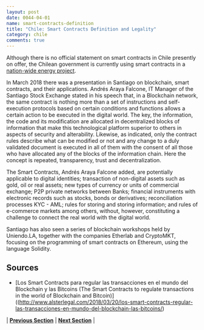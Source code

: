 ```yaml
---
layout: post
date: 0044-04-01
name: smart-contracts-definition
title: "Chile: Smart Contracts Definition and Legality"
category: chile
comments: true
---
```


Although there is no official statement on smart contracts in Chile presently on offer, the Chilean government is currently using smart contracts in a [nation-wide energy project](https://www.coindesk.com/chile-to-use-ethereums-blockchain-to-track-energy-data/).
 
In March 2018 there was a presentation in Santiago on blockchain, smart contracts, and their applications. Andrés Araya Falcone, IT Manager of the Santiago Stock Exchange stated in his speech that, in a Blockchain network, the same contract is nothing more than a set of instructions and self-execution protocols based on certain conditions and functions allows a certain action to be executed in the digital world. The key, the information, the code and its modification are allocated in decentralized blocks of information that make this technological platform superior to others in aspects of security and alterability. Likewise, as indicated, only the contract rules describe what can be modified or not and any change to a duly validated document is executed in all of them with the consent of all those who have allocated any of the blocks of the information chain. Here the concept is repeated, transparency, trust and decentralization.

The Smart Contracts, Andrés Araya Falcone added, are potentially applicable to digital identities; transaction of non-digital assets such as gold, oil or real assets; new types of currency or units of commercial exchange; P2P private networks between Banks; financial instruments with electronic records such as stocks, bonds or derivatives; reconciliation processes KYC - AML; rules for storing and storing information; and rules of e-commerce markets among others, without, however, constituting a challenge to connect the real world with the digital world.
 
Santiago has also seen a series of blockchain workshops held by Uniendo.LA, together with the companies Etherlab and CryptoMKT, focusing on the programming of smart contracts on Ethereum, using the language Solidity.

## Sources

- [Los Smart Contracts para regular las transacciones en el mundo del Blockchain y las Bitcoins (The Smart Contracts to regulate transactions in the world of Blockchain and Bitcoin)]((http://www.alsterlegal.com/2018/03/20/los-smart-contracts-regular-las-transacciones-en-mundo-del-blockchain-las-bitcoins/)



| **[Previous Section]( https://neo-project.github.io/global-blockchain-compliance-hub//chile/chile-final-liability.html)** | **[Next Section]( https://neo-project.github.io/global-blockchain-compliance-hub//chile/chile-dispute-resolution.html)** |
